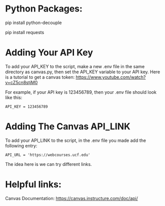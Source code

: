 

# Python Packages:
pip install python-decouple

pip install requests

# Adding Your API Key
To add your API_KEY to the script, make a new .env file in the same directory as canvas.py, then set the API_KEY variable to your API key. 
Here is a tutorial to get a canvas token: https://www.youtube.com/watch?v=cZ5cn8stjM0

For example, if your API key is 123456789, then your .env file should look like this:

```API_KEY = 123456789```

# Adding The Canvas API_LINK
To add your API_LINK to the script, in the .env file you made add the following entry:

```API_URL = 'https://webcourses.ucf.edu'``` 

The idea here is we can try different links.

# Helpful links:

Canvas Documentation: https://canvas.instructure.com/doc/api/
